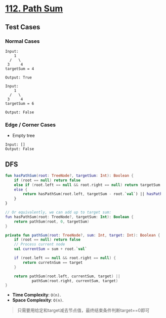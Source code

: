 # [112. Path Sum](https://leetcode.com/problems/path-sum/)

## Test Cases
### Normal Cases
```
Input: 
    1
  /   \
 3     4
targetSum = 4

Output: True

Input:
    1
  /   \
 3     4
targetSum = 6

Output: False
```
### Edge / Corner Cases
* Empty tree
```
Input: []
Output: False 
```

## DFS
```kotlin
fun hasPathSum(root: TreeNode?, targetSum: Int): Boolean {
    if (root == null) return false
    else if (root.left == null && root.right == null) return targetSum == root.`val`
    else {
        return hasPathSum(root.left, targetSum - root.`val`) || hasPathSum(root.right, targetSum - root.`val`)
    }
}

// Or equivalently, we can add up to target sum:
fun hasPathSum(root: TreeNode?, targetSum: Int): Boolean {
    return pathSum(root, 0, targetSum)
}

private fun pathSum(root: TreeNode?, sum: Int, target: Int): Boolean {
    if (root == null) return false
    // Process current node
    val currentSum = sum + root.`val`

    if (root.left == null && root.right == null) {
        return curretnSum == target
    }

    return pathSum(root.left, currentSum, target) ||
            pathSum(root.right, currentSum, target)
}
```

* **Time Complexity**: `O(n)`.
* **Space Complexity**: `O(n)`.

> 只需要用给定和target减去节点值，最终结束条件判断target==0即可